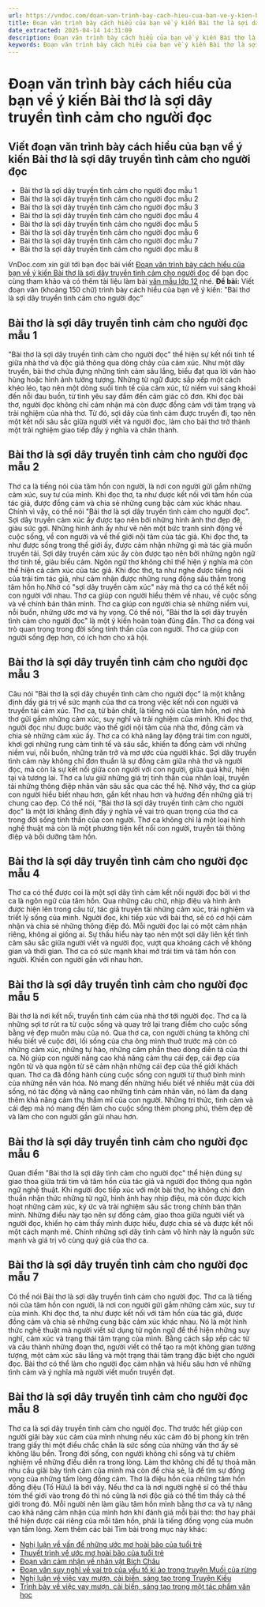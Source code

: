 ```yaml
---
url: https://vndoc.com/doan-van-trinh-bay-cach-hieu-cua-ban-ve-y-kien-bai-tho-la-soi-day-truyen-tinh-cam-cho-nguoi-doc-324700
title: Đoạn văn trình bày cách hiểu của bạn về ý kiến Bài thơ là sợi dây truyền tình cảm cho người đọc - VnDoc.com
date_extracted: 2025-04-14 14:31:09
description: Đoạn văn trình bày cách hiểu của bạn về ý kiến Bài thơ là sợi dây truyền tình cảm cho người đọc được VnDoc.com sưu tầm và xin gửi tới bạn đọc cùng tham khảo.
keywords: Đoạn văn trình bày cách hiểu của bạn về ý kiến Bài thơ là sợi dây truyền tình cảm cho người đọc,Bài thơ là sợi dây truyền tình cảm cho người đọc,đoạn văn về ý kiến Bài thơ là sợi dây truyền tình cảm cho người đọc,viết Đoạn văn trình bày cách hiểu của bạn về ý kiến Bài thơ là sợi dây truyền tình cảm cho người đọc,mấy ý nghĩ về thơ,ngữ văn 12,văn mẫu lớp 12,Cách hiểu về ý kiến Bài thơ là sợi dây tình cảm cho người đọc
---
```


# Đoạn văn trình bày cách hiểu của bạn về ý kiến Bài thơ là sợi dây truyền tình cảm cho người đọc
## Viết đoạn văn trình bày cách hiểu của bạn về ý kiến Bài thơ là sợi dây truyền tình cảm cho người đọc
  * Bài thơ là sợi dây truyền tình cảm cho người đọc mẫu 1
  * Bài thơ là sợi dây truyền tình cảm cho người đọc mẫu 2
  * Bài thơ là sợi dây truyền tình cảm cho người đọc mẫu 3
  * Bài thơ là sợi dây truyền tình cảm cho người đọc mẫu 4
  * Bài thơ là sợi dây truyền tình cảm cho người đọc mẫu 5
  * Bài thơ là sợi dây truyền tình cảm cho người đọc mẫu 6
  * Bài thơ là sợi dây truyền tình cảm cho người đọc mẫu 7
  * Bài thơ là sợi dây truyền tình cảm cho người đọc mẫu 8

VnDoc.com xin gửi tới bạn đọc bài viết [Đoạn văn trình bày cách hiểu của bạn về ý kiến Bài thơ là sợi dây truyền tình cảm cho người đọc](<https://vndoc.com/doan-van-trinh-bay-cach-hieu-cua-ban-ve-y-kien-bai-tho-la-soi-day-truyen-tinh-cam-cho-nguoi-doc-324700>) để bạn đọc cùng tham khảo và có thêm tài liệu làm bài [văn mẫu lớp 12](<https://vndoc.com/van-mau-lop12>) nhé.
**Đề bài:** Viết đoạn văn \(khoàng 150 chữ\) trình bày cách hiểu của bạn về ý kiến: "Bài thơ là sợi dây truyển tình cảm cho người đọc”
## Bài thơ là sợi dây truyền tình cảm cho người đọc mẫu 1
"Bài thơ là sợi dây truyền tình cảm cho người đọc" thể hiện sự kết nối tinh tế giữa nhà thơ và độc giả thông qua dòng chảy của cảm xúc. Như một dây truyền, bài thơ chứa đựng những tình cảm sâu lắng, biểu đạt qua lời văn hào hùng hoặc hình ảnh tưởng tượng. Những từ ngữ được sắp xếp một cách khéo léo, tạo nên một dòng suối tinh tế của cảm xúc, từ niềm vui sảng khoái đến nỗi đau buồn, từ tình yêu say đắm đến cảm giác cô đơn. Khi đọc bài thơ, người đọc không chỉ cảm nhận mà còn được đồng cảm với tâm trạng và trải nghiệm của nhà thơ. Từ đó, sợi dây của tình cảm được truyền đi, tạo nên một kết nối sâu sắc giữa người viết và người đọc, làm cho bài thơ trở thành một trải nghiệm giao tiếp đầy ý nghĩa và chân thành.
## Bài thơ là sợi dây truyền tình cảm cho người đọc mẫu 2
Thơ ca là tiếng nói của tâm hồn con người, là nơi con người gửi gắm những cảm xúc, suy tư của mình. Khi đọc thơ, ta như được kết nối với tâm hồn của tác giả, được đồng cảm và chia sẻ những cung bậc cảm xúc khác nhau. Chính vì vậy, có thể nói "Bài thơ là sợi dây truyền tình cảm cho người đọc". Sợi dây truyền cảm xúc ấy được tạo nên bởi những hình ảnh thơ đẹp đẽ, giàu sức gợi. Những hình ảnh ấy như vẽ nên một bức tranh sinh động về cuộc sống, về con người và về thế giới nội tâm của tác giả. Khi đọc thơ, ta như được sống trong thế giới ấy, được cảm nhận những gì mà tác giả muốn truyền tải. Sợi dây truyền cảm xúc ấy còn được tạo nên bởi những ngôn ngữ thơ tinh tế, giàu biểu cảm. Ngôn ngữ thơ không chỉ thể hiện ý nghĩa mà còn thể hiện cả cảm xúc của tác giả. Khi đọc thơ, ta như nghe được tiếng nói của trái tim tác giả, như cảm nhận được những rung động sâu thẳm trong tâm hồn họ.Nhờ có "sợi dây truyền cảm xúc" này mà thơ ca có thể kết nối con người với nhau. Thơ ca giúp con người hiểu thêm về nhau, về cuộc sống và về chính bản thân mình. Thơ ca giúp con người chia sẻ những niềm vui, nỗi buồn, những ước mơ và hy vọng. Có thể nói, "Bài thơ là sợi dây truyền tình cảm cho người đọc" là một ý kiến hoàn toàn đúng đắn. Thơ ca đóng vai trò quan trọng trong đời sống tinh thần của con người. Thơ ca giúp con người sống đẹp hơn, có ích hơn cho xã hội.
## Bài thơ là sợi dây truyền tình cảm cho người đọc mẫu 3
Câu nói "Bài thơ là sợi dây chuyền tình cảm cho người đọc" là một khẳng định đầy giá trị về sức mạnh của thơ ca trong việc kết nối con người và truyền tải cảm xúc. Thơ ca, từ bản chất, là tiếng nói của tâm hồn, nơi nhà thơ gửi gắm những cảm xúc, suy nghĩ và trải nghiệm của mình. Khi đọc thơ, người đọc như được bước vào thế giới nội tâm của nhà thơ, đồng cảm và chia sẻ những cảm xúc ấy. Thơ ca có khả năng lay động trái tim con người, khơi gợi những rung cảm tinh tế và sâu sắc, khiến ta đồng cảm với những niềm vui, nỗi buồn, những trăn trở và mơ ước của người khác. Sợi dây truyền tình cảm này không chỉ đơn thuần là sự đồng cảm giữa nhà thơ và người đọc, mà còn là sự kết nối giữa con người với con người, giữa quá khứ, hiện tại và tương lai. Thơ ca lưu giữ những giá trị tinh thần của nhân loại, truyền tải những thông điệp nhân văn sâu sắc qua các thế hệ. Nhờ vậy, thơ ca giúp con người hiểu biết nhau hơn, gắn kết nhau hơn và hướng đến những giá trị chung cao đẹp. Có thể nói, "Bài thơ là sợi dây truyền tình cảm cho người đọc" là một lời khẳng định đầy ý nghĩa về vai trò quan trọng của thơ ca trong đời sống tinh thần của con người. Thơ ca không chỉ là một loại hình nghệ thuật mà còn là một phương tiện kết nối con người, truyền tải thông điệp và bồi dưỡng tâm hồn.
## Bài thơ là sợi dây truyền tình cảm cho người đọc mẫu 4
Thơ ca có thể được coi là một sợi dây tình cảm kết nối người đọc bởi vì thơ ca là ngôn ngữ của tâm hồn. Qua những câu chữ, nhịp điệu và hình ảnh được hiện lên trong câu từ, tác giả truyền tải những cảm xúc, trải nghiệm và triết lý sống của mình. Người đọc, khi tiếp xúc với bài thơ, sẽ có cơ hội cảm nhận và chia sẻ những thông điệp đó. Mỗi người đọc lại có một cảm nhận riêng, không ai giống ai. Sự thấu hiểu này tạo nên một sợi dây liên kết tình cảm sâu sắc giữa người viết và người đọc, vượt qua khoảng cách về không gian và thời gian. Thơ ca có sức mạnh khai mở trái tim và tâm hồn con người. Khiến con người gần với nhau hơn.
## Bài thơ là sợi dây truyền tình cảm cho người đọc mẫu 5
Bài thơ là nơi kết nối, truyền tình cảm của nhà thơ tới người đọc. Thơ ca là những sợi tơ rút ra từ cuộc sống và quay trở lại trang điểm cho cuộc sống bằng vẻ đẹp muôn màu của nó. Qua thơ ca, con người chúng ta không chỉ hiểu biết về cuộc đời, lối sống của cha ông mình thuở trước mà còn có những cảm xúc, những tự hào, những căm phẫn theo dòng diễn tả của thi ca. Nó giúp con người nâng cao khả năng cảm thụ cái đẹp, cái đẹp của ngôn từ và qua ngôn từ sẽ cảm nhận những cái đẹp của thế giới khách quan. Thơ ca đã đồng hành cùng cuộc sống con người từ thuở bình minh của những nền văn hóa. Nó mang đến những hiểu biết về nhiều mặt của đời sống, nó tác động và nâng cao những tình cảm nhân văn, nó làm đa dạng thêm khả năng cảm thụ thẩm mĩ của con người. Những tri thức, tình cảm và cái đẹp mà nó mang đến làm cho cuộc sống thêm phong phú, thêm đẹp đẽ và làm cho con người gần gũi nhau hơn.
## Bài thơ là sợi dây truyền tình cảm cho người đọc mẫu 6
Quan điểm "Bài thơ là sợi dây tình cảm cho người đọc" thể hiện đúng sự giao thoa giữa trái tim và tâm hồn của tác giả và người đọc thông qua ngôn ngữ nghệ thuật. Khi người đọc tiếp xúc với một bài thơ, họ không chỉ đơn thuần nhận thức những từ ngữ, hình ảnh hay nhịp điệu, mà còn được kích hoạt những cảm xúc, ký ức và trải nghiệm sâu sắc trong chính bản thân mình. Những điều này tạo nên sự đồng cảm, giao thoa giữa người viết và người đọc, khiến họ cảm thấy mình được hiểu, được chia sẻ và được kết nối một cách mạnh mẽ. Chính những sợi dây tình cảm vô hình này là nguồn sức mạnh và giá trị vô cùng quý giá của thơ ca.
## Bài thơ là sợi dây truyền tình cảm cho người đọc mẫu 7
Có thể nói Bài thơ là sợi dây truyền tình cảm cho người đọc. Thơ ca là tiếng nói của tâm hồn con người, là nơi con người gửi gắm những cảm xúc, suy tư của mình. Khi đọc thơ, ta như được kết nối với tâm hồn của tác giả, được đồng cảm và chia sẻ những cung bậc cảm xúc khác nhau. Nó là một hình thức nghệ thuật mà người viết sử dụng từ ngôn ngữ để thể hiện những suy nghĩ, cảm xúc và trạng thái tâm trạng của mình. Bằng cách sắp xếp các từ và câu thành những đoạn thơ, người viết có thể tạo ra một không gian tưởng tượng, một cảm xúc sâu lắng và một trạng thái tâm trạng đặc biệt cho người đọc. Bài thơ có thể làm cho người đọc cảm nhận và hiểu sâu hơn về những tình cảm và ý nghĩa mà người viết muốn truyền đạt.
## Bài thơ là sợi dây truyền tình cảm cho người đọc mẫu 8
Thơ ca là sợi dây truyền tình cảm cho người đọc. Thơ trước hết giúp con người giãi bày xúc cảm của mình nhưng nếu xúc cảm đó bị phong kín trên trang giấy thì một điều chắc chắn là sức sống của những vần thơ ấy sẽ không lâu bền. Trong đời sống, con người không chỉ sống và tự chiêm nghiệm về những điều diễn ra trong lòng. Làm thơ không chỉ để tự thoả mãn nhu cầu giãi bày tình cảm của mình mà còn để chia sẻ, là để tìm sự đồng vọng của những tấm lòng đồng cảm. Thơ là điệu hồn của những tâm hồn đồng điệu \(Tố Hữu\) là bởi vậy. Nếu thơ ca là nơi người nghệ sĩ có thể thâu tóm thế giới vào trong đó thì nó cũng là nơi độc giả có thể tìm thấy cả thế giới trong đó. Mỗi người nên làm giàu tâm hồn mình bằng thơ ca và tự nâng cao khả năng cảm nhận của mình hơn khi đánh giá mỗi bài thơ: thơ hay phải thể hiện được cái riêng của mỗi tâm hồn, phải là tiếng đồng vọng của muôn vạn tấm lòng.
Xem thêm các bài Tìm bài trong mục này khác:
  * [Nghị luận về vấn đề những ước mơ hoài bão của tuổi trẻ](</nghi-luan-ve-van-de-nhung-uoc-mo-hoai-bao-cua-tuoi-tre-324836>)
  * [Thuyết trình về ước mơ hoài bão của tuổi trẻ](</thuyet-trinh-ve-uoc-mo-hoai-bao-cua-tuoi-tre-324838>)
  * [Đoạn văn cảm nhận về nhân vật Bích Châu](</doan-van-cam-nhan-ve-nhan-vat-bich-chau-324840>)
  * [Đoạn văn suy nghĩ về vai trò của yếu tố kì ảo trong truyện Muối của rừng](</doan-van-suy-nghi-ve-vai-tro-cua-yeu-to-ki-ao-trong-truyen-muoi-cua-rung-324905>)
  * [Nghị luận về việc vay mượn, cải biến, sáng tạo trong Truyện Kiều](</nghi-luan-ve-viec-vay-muon-cai-bien-sang-tao-trong-truyen-kieu-324916>)
  * [Trình bày về việc vay mượn, cải biến, sáng tạo trong một tác phẩm văn học](</trinh-bay-ve-viec-vay-muon-cai-bien-sang-tao-trong-mot-tac-pham-van-hoc-324920>)

